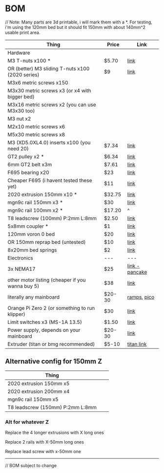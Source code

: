 # BOM

// Note: Many parts are 3d printable, i will mark them with 
a *. For testing, i'm using the 120mm bed but it should fit 150mm with about 140mm^2 usable print area.

| Thing | Price | Link |
| --- | --- | --- |
| Hardware |   |   |
| M3 T-nuts x100 * | $5.70 | [link](https://www.aliexpress.com/item/32814359094.html?spm=a2g0o.order_list.order_list_main.11.145f1802vFsakT) |
| OR (better) M3 sliding T-nuts x100 (2020 series) | $9 | [link](https://www.aliexpress.com/item/1005002114332413.html?spm=a2g0o.productlist.main.5.3641402fC0BsdY) |
| M3x6 metric screws x150 |  |  |
| M3x30 metric screws x3 (or x4 with bigger bed) |  |  |
| M3x16 metric screws x2 (you can use M3x30 too) |  |  |
| M3 nut x2 |  |  |
| M2x10 metric screws x6 |  |  |
| M5x30 metric screws x8 |  |  |
| M3 (XD5.0XL4.0) inserts x100 (you need 20) | $7.34 | [link](https://www.aliexpress.com/item/4000232858343.html?spm=a2g0o.order_list.order_list_main.107.21ef1802qkslow) |
| GT2 pulley x2 * | $6.34 | [link](https://www.aliexpress.com/item/32995102911.html?spm=a2g0o.order_list.order_list_main.107.145f1802vFsakT) |
| 6mm GT2 belt x3m | $7.61 | [link](https://www.aliexpress.com/item/902692789.html?spm=a2g0o.order_list.order_list_main.108.145f1802vFsakT) |
| F695 bearing x20 | $23 | [link](https://www.aliexpress.com/item/33001186278.html?spm=a2g0o.order_list.order_list_main.97.145f1802vFsakT) |
| Cheaper F695 (i havent tested these yet) | $11 | [link](https://www.aliexpress.com/item/1005004095001000.html) |
| 2020 extrusion 150mm x10 * | $32.75 | [link](https://www.aliexpress.com/item/33019355789.html?spm=a2g0o.cart.0.0.5c4138daTHlXeg&mp=1) |
| mgn9c rail 150mm x3 * | $30 | [link](https://www.aliexpress.com/item/1005003787436599.html?spm=a2g0o.productlist.main.13.18b842f5EcsFd3&algo_pvid=b4a6afa4-cb7e-4f33-8298-45ea8625b379) |
| mgn9c rail 100mm x2 * |  $17.20 | ^ |
| T8 leadscrew (100mm) P:2mm L:8mm| $2.50 | [link](https://www.aliexpress.com/item/1005002277808736.html?spm=a2g0o.cart.0.0.5c4138daTHlXeg&mp=1) |
| 5x8mm coupler * | $1 | [link](https://www.aliexpress.com/item/32693571252.html?spm=a2g0o.order_detail.order_detail_item.3.2ce7f19cw1xHpY) |
| 120mm voron 0 bed | $20 | [link](https://www.aliexpress.com/item/1005003229750626.html?spm=a2g0o.order_list.order_list_main.102.21ef1802qkslow) |
| OR 150mm reprap bed (untested) | $10 | [link](https://www.aliexpress.com/item/1005003245703342.html?spm=a2g0o.order_list.order_list_main.17.21ef1802qkslow) |
| 8x20mm bed springs | $2 | [link](https://www.aliexpress.com/item/1005002971412129.html?spm=a2g0o.productlist.main.1.6c086ad58K77Ue) |
| Electronics | --- | --- |
| 3x NEMA17 | $25 | [link - pancake](https://www.aliexpress.com/item/1005004708155105.html?spm=a2g0o.order_list.order_list_main.102.145f1802vFsakT) |
| other motor listing (cheaper if you wanna buy 5) | $38 | [link](https://www.aliexpress.com/item/1005001650755939.html?spm=a2g0o.cart.0.0.202b38da9QMU82&mp=1)
| literally any mainboard | $20-30 | [ramps](https://www.aliexpress.com/item/1005001631916842.html?spm=a2g0o.cart.0.0.3bee38daN6zSnp&mp=1), [pico](https://www.aliexpress.com/item/1005004046648820.html?spm=a2g0o.productlist.main.3.3697bf5bSHKD6H)|
| Orange Pi Zero 2 (or something to run klipper) | $30 | [link](https://www.aliexpress.com/item/1005001823662622.html?spm=a2g0o.productlist.main.1.3a4a1cacYamf5s) |
| Limit switches x3 (MS-1A 13.5) | $1.50 | [link](https://www.aliexpress.com/item/4001033375208.html?) |
| Power supply, depends on your mainboard | $20-30 | [link](https://www.aliexpress.com/item/1005004623323483.html?spm=a2g0o.cart.0.0.64b338dahPVvNM&mp=1) |
| Extruder (titan or bmg recommended) | $5-10 | [titan link](https://www.aliexpress.com/item/10000404181488.html?spm=a2g0o.productlist.main.29.219338f9jwvYx4) |

## Alternative config for 150mm Z
| Thing |  |  |
| --- | --- | --- |
| 2020 extrusion 150mm x5 |  |  |
| 2020 extrusion 200mm x4 |  |  |
| mgn9c rail 150mm x5 |  |  |
| T8 leadscrew (150mm) P:2mm L:8mm|  |  |

### Alt for whatever Z

Replace the 4 longer extrusions with X long ones

Replace 2 rails with X-50mm long ones

Replace lead screw with x-50mm one

---

// BOM subject to change